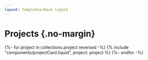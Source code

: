 ```yaml
---
layout: templates/base.liquid
---
```


# Projects {.no-margin}

<div class="projects-grid">
  {%- for project in collections.project reversed -%}
    {% include "components/projectCard.liquid",
      project: project
    %}
  {%- endfor -%}
</div>



